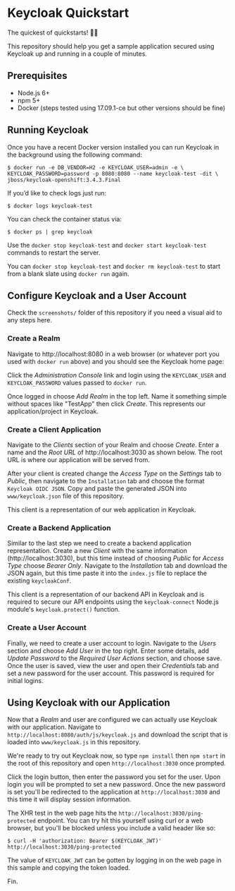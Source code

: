 # Keycloak Quickstart
The quickest of quickstarts! 🚗💨

This repository should help you get a sample application secured using Keycloak
up and running in a couple of minutes.

## Prerequisites
* Node.js 6+
* npm 5+
* Docker (steps tested using 17.09.1-ce but other versions should be fine)


## Running Keycloak
Once you have a recent Docker version installed you can run Keycloak in the
background using the following command:

```
$ docker run -e DB_VENDOR=H2 -e KEYCLOAK_USER=admin -e \
KEYCLOAK_PASSWORD=password -p 8080:8080 --name keycloak-test -dit \
jboss/keycloak-openshift:3.4.3.Final
```

If you’d like to check logs just run:

```
$ docker logs keycloak-test
```

You can check the container status via:

```
$ docker ps | grep keycloak
```

Use the `docker stop keycloak-test` and `docker start keycloak-test` commands to
restart the server.

You can `docker stop keycloak-test` and `docker rm keycloak-test` to start from
a blank slate using `docker run` again.


## Configure Keycloak and a User Account
Check the `screenshots/` folder of this repository if you need a visual aid to
any steps here.

### Create a Realm
Navigate to http://localhost:8080 in a web browser (or whatever port you used 
with `docker run` above) and you should see the Keycloak home page:

Click the _Administration Console_ link and login using the `KEYCLOAK_USER` and `KEYCLOAK_PASSWORD` values passed to `docker run`.

Once logged in choose _Add Realm_ in the top left. Name it something simple
without spaces like "TestApp" then click _Create_. This represents our
application/project in Keycloak.

### Create a Client Application
Navigate to the _Clients_ section of your Realm and choose _Create_. Enter a
name and the _Root URL_ of http://localhost:3030 as shown below. The root URL is
where our application will be served from.

After your client is created change the _Access Type_ on the _Settings_ tab to
_Public_, then navigate to the `Installation` tab and choose the format
`Keycloak OIDC JSON`. Copy and paste the generated JSON into `www/keycloak.json`
file of this repository.

This client is a representation of our web application in Keycloak.

### Create a Backend Application
Similar to the last step we need to create a backend application representation.
Create a new _Client_ with the same information (http://localhost:3030), but
this time instead of choosing _Public_ for _Access Type_ choose _Bearer Only_.
Navigate to the _Installation_ tab and download the JSON again, but this time
paste it into the `index.js` file to replace the existing `keycloakConf`.

This client is a representation of our backend API in Keycloak and is required
to secure our API endpoints using the `keycloak-connect` Node.js module's
`keycloak.protect()` function.

### Create a User Account
Finally, we need to create a user account to login. Navigate to the _Users_
section and choose _Add User_ in the top right. Enter some details, add 
_Update Password_ to the _Required User Actions_ section, and choose save. Once
the user is saved, view the user and open their _Credentials_ tab and set a new
password for the user account. This password is required for initial logins.


## Using Keycloak with our Application

Now that a _Realm_ and user are configured we can actually use Keycloak with our
application. Navigate to `http://localhost:8080/auth/js/keycloak.js` and
download the script that is loaded into `www/keycloak.js` in this repository.

We're ready to try out Keycloak now, so type `npm install` then `npm start` in
the root of this repository and open `http://localhost:3030` once prompted.

Click the login button, then enter the password you set for the user. Upon login
you will be prompted to set a new password. Once the new password is set you'll
be redirected to the application at `http://localhost:3030` and this time it
will display session information.

The XHR test in the web page hits the `http://localhost:3030/ping-protected`
endpoint. You can try hit this yourself using curl or a web browser, but you'll
be blocked unless you include a valid header like so:

```
$ curl -H 'authorization: Bearer $(KEYCLOAK_JWT)' http://localhost:3030/ping-protected
```

The value of `KEYCLOAK_JWT` can be gotten by logging in on the web page in this
sample and copying the token loaded.

Fin.
